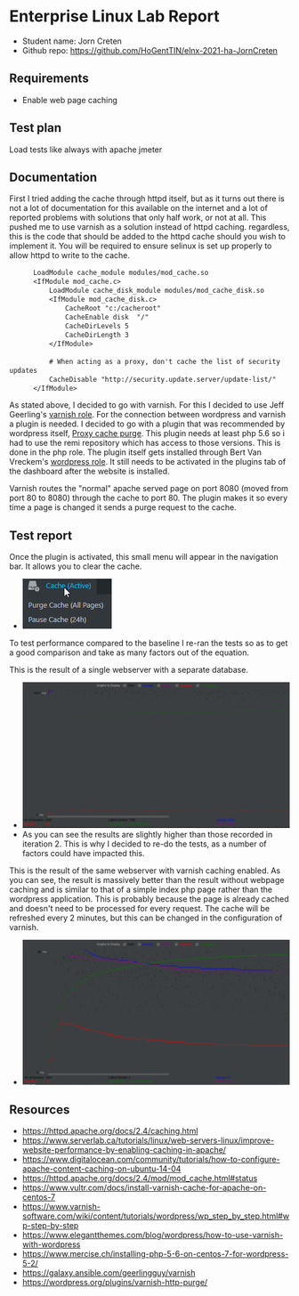 # Enterprise Linux Lab Report

- Student name: Jorn Creten
- Github repo: <https://github.com/HoGentTIN/elnx-2021-ha-JornCreten>


## Requirements

- Enable web page caching

## Test plan

Load tests like always with apache jmeter

## Documentation

First I tried adding the cache through httpd itself, but as it turns out there is not a lot of documentation for this available on the internet and a lot of reported problems with solutions that only half work, or not at all. This pushed me to use varnish as a solution instead of httpd caching. regardless, this is the code that should be added to the httpd cache should you wish to implement it. You will be required to ensure selinux is set up properly to allow httpd to write to the cache.
```
      LoadModule cache_module modules/mod_cache.so
      <IfModule mod_cache.c>
          LoadModule cache_disk_module modules/mod_cache_disk.so
          <IfModule mod_cache_disk.c>
              CacheRoot "c:/cacheroot"
              CacheEnable disk  "/"
              CacheDirLevels 5
              CacheDirLength 3
          </IfModule>

          # When acting as a proxy, don't cache the list of security updates
          CacheDisable "http://security.update.server/update-list/"
      </IfModule>
```

As stated above, I decided to go with varnish. For this I decided to use Jeff Geerling's [varnish role](https://galaxy.ansible.com/geerlingguy/varnish). For the connection between wordpress and varnish a plugin is needed. I decided to go with a plugin that was recommended by wordpress itself, [Proxy cache purge](https://wordpress.org/plugins/varnish-http-purge/). This plugin needs at least php 5.6 so i had to use the remi repository which has access to those versions. This is done in the php role. The plugin itself gets installed through Bert Van Vreckem's [wordpress role](https://galaxy.ansible.com/bertvv/wordpress). It still needs to be activated in the plugins tab of the dashboard after the website is installed.

Varnish routes the "normal" apache served page on port 8080 (moved from port 80 to 8080) through the cache to port 80. The plugin makes it so every time a page is changed it sends a purge request to the cache.


## Test report
Once the plugin is activated, this small menu will appear in the navigation bar. It allows you to clear the cache.
- ![cache](testreports/cacheenabled.png)

To test performance compared to the baseline I re-ran the tests so as to get a good comparison and take as many factors out of the equation.

This is the result of a single webserver with a separate database.
- ![dbtest](testreports/dbtest.png)
- As you can see the results are slightly higher than those recorded in iteration 2. This is why I decided to re-do the tests, as a number of factors could have impacted this.

This is the result of the same webserver with varnish caching enabled. As you can see, the result is massively better than the result without webpage caching and is similar to that of a simple index php page rather than the wordpress application. This is probably because the page is already cached and doesn't need to be processed for every request. The cache will be refreshed every 2 minutes, but this can be changed in the configuration of varnish.
- ![cachetest](testreports/cachedresult.png)



## Resources


- <https://httpd.apache.org/docs/2.4/caching.html>
- <https://www.serverlab.ca/tutorials/linux/web-servers-linux/improve-website-performance-by-enabling-caching-in-apache/>
- <https://www.digitalocean.com/community/tutorials/how-to-configure-apache-content-caching-on-ubuntu-14-04>
- <https://httpd.apache.org/docs/2.4/mod/mod_cache.html#status>
- <https://www.vultr.com/docs/install-varnish-cache-for-apache-on-centos-7>
- <https://www.varnish-software.com/wiki/content/tutorials/wordpress/wp_step_by_step.html#wp-step-by-step> 
- <https://www.elegantthemes.com/blog/wordpress/how-to-use-varnish-with-wordpress>
- <https://www.mercise.ch/installing-php-5-6-on-centos-7-for-wordpress-5-2/>
- <https://galaxy.ansible.com/geerlingguy/varnish>
- <https://wordpress.org/plugins/varnish-http-purge/>